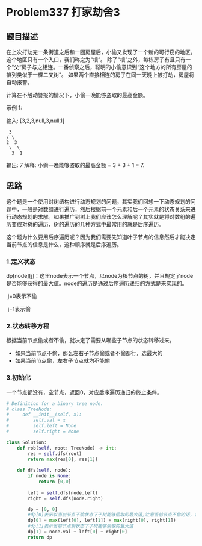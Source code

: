 # Problem337 打家劫舍3

## 题目描述

在上次打劫完一条街道之后和一圈房屋后，小偷又发现了一个新的可行窃的地区。这个地区只有一个入口，我们称之为“根”。 除了“根”之外，每栋房子有且只有一个“父“房子与之相连。一番侦察之后，聪明的小偷意识到“这个地方的所有房屋的排列类似于一棵二叉树”。 如果两个直接相连的房子在同一天晚上被打劫，房屋将自动报警。

计算在不触动警报的情况下，小偷一晚能够盗取的最高金额。

示例 1:

输入: [3,2,3,null,3,null,1]

     3
    / \
    2  3
     \  \ 
      3  1
输出: 7 
解释: 小偷一晚能够盗取的最高金额 = 3 + 3 + 1 = 7.

## 思路

这个题是一个使用对树结构进行动态规划的问题，其实我们回想一下动态规划的问题中，一般是对数组进行遍历，然后根据前一个元素和后一个元素的状态关系来进行动态规划的求解。如果推广到树上我们应该怎么理解呢？其实就是将对数组的遍历变成对树的遍历，树的遍历的几种方式中最常用的就是后序遍历。

这个题为什么要用后序遍历呢？因为我们需要先知道叶子节点的信息然后才能决定当前节点的信息是什么，这种顺序就是后序遍历。

### 1.定义状态

dp\[node]\[j]：这里node表示一个节点，以node为根节点的树，并且规定了node是否能够获得的最大值。node的遍历是通过后序遍历递归的方式是来实现的。

​	j=0表示不偷

​	j=1表示偷

### 2.状态转移方程

根据当前节点偷或者不偷，就决定了需要从哪些子节点的状态转移过来。

- 如果当前节点不偷，那么左右子节点偷或者不偷都行，选最大的
- 如果当前节点偷，左右子节点就均不能偷

### 3.初始化

一个节点都没有，空节点，返回0，对应后序遍历递归的终止条件。

```python
# Definition for a binary tree node.
# class TreeNode:
#     def __init__(self, x):
#         self.val = x
#         self.left = None
#         self.right = None

class Solution:
    def rob(self, root: TreeNode) -> int:
        res = self.dfs(root)
        return max(res[0], res[1])
    
    def dfs(self, node):
        if node is None:
            return [0,0]
        
        left = self.dfs(node.left)
        right = self.dfs(node.right)

        dp = [0, 0]
        #dp[0]表示以当前节点不偷状态下子树能够偷取的最大值,注意当前节点不偷的话，它的子树可以偷也可以不偷
        dp[0] = max(left[0], left[1]) + max(right[0], right[1])
        #dp[1]表示当前节点偷状态下子树能够偷取的最大值
        dp[1] = node.val + left[0] + right[0]
        return dp
```


